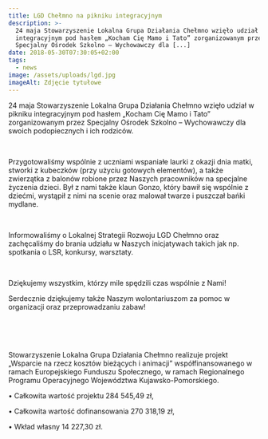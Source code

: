 ```yaml
---
title: LGD Chełmno na pikniku integracyjnym
description: >-
  24 maja Stowarzyszenie Lokalna Grupa Działania Chełmno wzięło udział w pikniku
  integracyjnym pod hasłem „Kocham Cię Mamo i Tato” zorganizowanym przez
  Specjalny Ośrodek Szkolno – Wychowawczy dla [...]
date: 2018-05-30T07:30:05+02:00
tags:
  - news
image: /assets/uploads/lgd.jpg
imageAlt: Zdjęcie tytułowe
---
```

24 maja Stowarzyszenie Lokalna Grupa Działania Chełmno wzięło udział w pikniku integracyjnym pod hasłem „Kocham Cię Mamo i Tato” zorganizowanym przez Specjalny Ośrodek Szkolno – Wychowawczy dla swoich podopiecznych i ich rodziców.

<br>

Przygotowaliśmy wspólnie z uczniami wspaniałe laurki z okazji dnia matki, stworki z kubeczków (przy użyciu gotowych elementów), a także zwierzątka z balonów robione przez Naszych pracowników na specjalne życzenia dzieci. Był z nami także klaun Gonzo, który bawił się wspólnie z dziećmi, wystąpił z nimi na scenie oraz malował twarze i puszczał bańki mydlane.

<br>

Informowaliśmy o Lokalnej Strategii Rozwoju LGD Chełmno oraz zachęcaliśmy do brania udziału w Naszych inicjatywach takich jak np. spotkania o LSR, konkursy, warsztaty.

<br>

Dziękujemy wszystkim, którzy mile spędzili czas wspólnie z Nami!

Serdecznie dziękujemy także Naszym wolontariuszom za pomoc w organizacji oraz przeprowadzaniu zabaw!

<br>

<br>

<br>





Stowarzyszenie Lokalna Grupa Działania Chełmno realizuje projekt „Wsparcie na rzecz kosztów bieżących i animacji” współfinansowanego w ramach Europejskiego Funduszu Społecznego, w ramach Regionalnego Programu Operacyjnego Województwa Kujawsko-Pomorskiego.



• Całkowita wartość projektu 284 545,49 zł,



• Całkowita wartość dofinansowania 270 318,19 zł,



• Wkład własny 14 227,30 zł.
